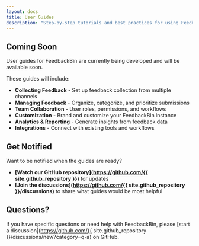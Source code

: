 ```yaml
---
layout: docs
title: User Guides
description: "Step-by-step tutorials and best practices for using FeedbackBin effectively in your organization."
---
```


## Coming Soon

User guides for FeedbackBin are currently being developed and will be available soon.

These guides will include:

- **Collecting Feedback** - Set up feedback collection from multiple channels
- **Managing Feedback** - Organize, categorize, and prioritize submissions
- **Team Collaboration** - User roles, permissions, and workflows
- **Customization** - Brand and customize your FeedbackBin instance
- **Analytics & Reporting** - Generate insights from feedback data
- **Integrations** - Connect with existing tools and workflows

## Get Notified

Want to be notified when the guides are ready?

- **[Watch our GitHub repository](https://github.com/{{ site.github_repository }})** for updates
- **[Join the discussions](https://github.com/{{ site.github_repository }}/discussions)** to share what guides would be most helpful

## Questions?

If you have specific questions or need help with FeedbackBin, please [start a discussion](https://github.com/{{ site.github_repository }}/discussions/new?category=q-a) on GitHub.
